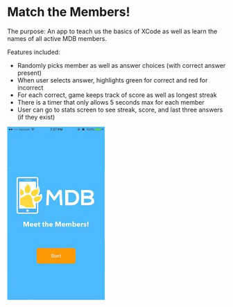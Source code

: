 # Match the Members!

The purpose: An app to teach us the basics of XCode as well as learn the names of all active MDB members.

Features included: 
* Randomly picks member as well as answer choices (with correct answer present)
* When user selects answer, highlights green for correct and red for incorrect
* For each correct, game keeps track of score as well as longest streak
* There is a timer that only allows 5 seconds max for each member
* User can go to stats screen to see streak, score, and last three answers (if they exist)

![Screenshot](screenshot.jpg "Main Menu")